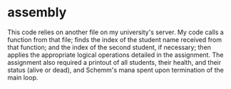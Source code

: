 # assembly
This code relies on another file on my university's server. My code calls a function from that file; finds the index of the student name received from that function; and the index of the second student, if necessary; then applies the appropriate logical operations detailed in the assignment. The assignment also required a printout of all students, their health, and their status (alive or dead), and Schemm's mana spent upon termination of the main loop. 
